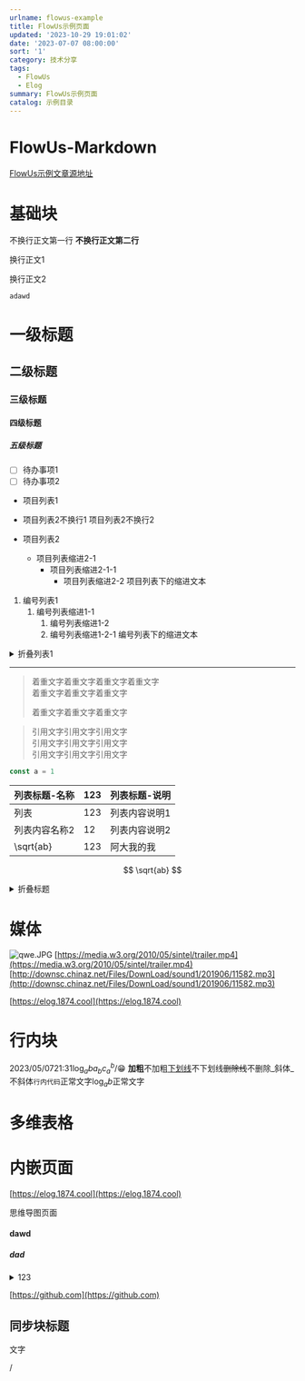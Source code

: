 ```yaml
---
urlname: flowus-example
title: FlowUs示例页面
updated: '2023-10-29 19:01:02'
date: '2023-07-07 08:00:00'
sort: '1'
category: 技术分享
tags:
  - FlowUs
  - Elog
summary: FlowUs示例页面
catalog: 示例目录
---
```

# FlowUs-Markdown
[FlowUs示例文章源地址](https://flowus.cn/1874/share/7ad97e50-9e7a-4422-bb97-a557e9acb841)
# 基础块
不换行正文第一行
**不换行正文第二行**

换行正文1

换行正文2

`adawd`


# 一级标题
## 二级标题
### 三级标题
#### 四级标题
##### 五级标题
- [ ] 待办事项1
- [ ] 待办事项2
- 项目列表1

- 项目列表2不换行1
项目列表2不换行2

- 项目列表2
	- 项目列表缩进2-1
		- 项目列表缩进2-1-1
			- 项目列表缩进2-2
		项目列表下的缩进文本
1. 编号列表1
	1. 编号列表缩进1-1
		1. 编号列表缩进1-2
		1. 编号列表缩进1-2-1
			编号列表下的缩进文本

<details>
  <summary>折叠列表1</summary>
  
<details>
  <summary>嵌套折叠列表1-1</summary>
  嵌套折叠列表1-1的内容
</details>
折叠列表1的内容
</details>

---
> 着重文字着重文字着重文字着重文字  
> 着重文字着重文字着重文字  
>   
> 着重文字着重文字着重文字

> 引用文字引用文字引用文字  
> 引用文字引用文字引用文字  
> 引用文字引用文字引用文字
```TypeScript
const a = 1
```

| 列表标题-名称   | 123 | 列表标题-说明 |
| --------- | --- | ------- |
| 列表        | 123 | 列表内容说明1 |
| 列表内容名称2   | 12  | 列表内容说明2 |
| \sqrt{ab} | 123 | 阿大我的我   |

$$
\sqrt{ab}
$$





<details>
  <summary>折叠标题</summary>
  折叠标题内容
</details>

# 媒体
![qwe.JPG](https://blogimagesrep-1257180516.cos.ap-guangzhou.myqcloud.com/elog-docs-images/03dec85efc202e3eda7fabd842120c56.JPG)
[https://media.w3.org/2010/05/sintel/trailer.mp4](https://media.w3.org/2010/05/sintel/trailer.mp4)
[http://downsc.chinaz.net/Files/DownLoad/sound1/201906/11582.mp3](http://downsc.chinaz.net/Files/DownLoad/sound1/201906/11582.mp3)

[https://elog.1874.cool](https://elog.1874.cool)

# 行内块
2023/05/0721:31$\log_{a}{b}a_{b}c_a^b$/😁
**加粗**不加粗<u>下划线</u>不下划线~~删除线~~不删除_斜体_不斜体`行内代码`正常文字$\log_{a}{b}$正常文字
# 多维表格

# 内嵌页面
[https://elog.1874.cool](https://elog.1874.cool)



思维导图页面
#### dawd 
##### dad 

<details>
  <summary>123</summary>
  
</details>


[https://github.com](https://github.com)
## 同步块标题
文字

/
